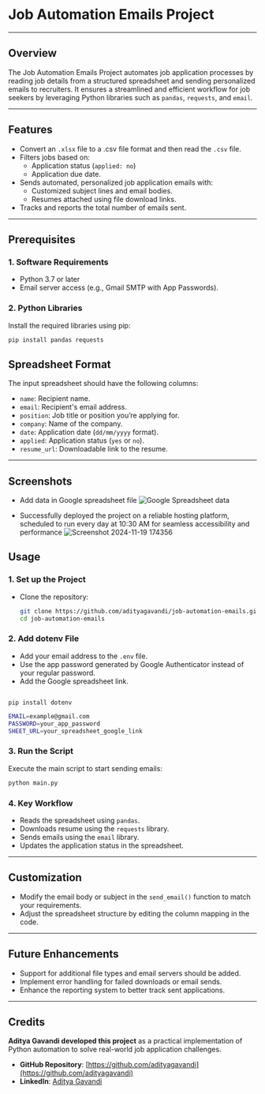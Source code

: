 # Job Automation Emails Project

---

## **Overview**
The Job Automation Emails Project automates job application processes by reading job details from a structured spreadsheet and sending personalized emails to recruiters. It ensures a streamlined and efficient workflow for job seekers by leveraging Python libraries such as `pandas`, `requests`, and `email`.

---

## **Features**
- Convert an `.xlsx` file to a .csv file format and then read the `.csv` file.
- Filters jobs based on:
  - Application status (`applied: no`)
  - Application due date.
- Sends automated, personalized job application emails with:
  - Customized subject lines and email bodies.
  - Resumes attached using file download links.
- Tracks and reports the total number of emails sent.

---

## **Prerequisites**
### 1. **Software Requirements**
- Python 3.7 or later
- Email server access (e.g., Gmail SMTP with App Passwords).

### 2. **Python Libraries**
Install the required libraries using pip:
```bash
pip install pandas requests
```

## **Spreadsheet Format**
The input spreadsheet should have the following columns:
- `name`: Recipient name.
- `email`: Recipient's email address.
- `position`: Job title or position you’re applying for.
- `company`: Name of the company.
- `date`: Application date (`dd/mm/yyyy` format).
- `applied`: Application status (`yes` or `no`).
- `resume_url`: Downloadable link to the resume.

---
## **Screenshots**
- Add data in Google spreadsheet file
![Google Spreadsheet data](https://github.com/user-attachments/assets/411b04c8-9549-494e-93fc-7be2438f85b2)

- Successfully deployed the project on a reliable hosting platform, scheduled to run every day at 10:30 AM for seamless accessibility and performance
  ![Screenshot 2024-11-19 174356](https://github.com/user-attachments/assets/72af88e0-25f2-4719-bf1d-384fef007be0)
  

## **Usage**

### 1. **Set up the Project**
- Clone the repository:
  ```bash
  git clone https://github.com/adityagavandi/job-automation-emails.git
  cd job-automation-emails 
  ```
### **2. Add dotenv File**
- Add your email address to the `.env` file.
- Use the app password generated by Google Authenticator instead of your regular password.
- Add the Google spreadsheet link.
```bash![Screenshot 2024-11-19 130436](https://github.com/user-attachments/assets/e132e5a3-95cf-41ad-aeff-b37eb9cda5d4)

pip install dotenv
```
```bash
EMAIL=example@gmail.com
PASSWORD=your_app_password
SHEET_URL=your_spreadsheet_google_link

```

### 3. **Run the Script**
Execute the main script to start sending emails:
```bash
python main.py
```

### 4. **Key Workflow**
- Reads the spreadsheet using `pandas`.
- Downloads resume using the `requests` library.
- Sends emails using the `email` library.
- Updates the application status in the spreadsheet.

---

## **Customization**
- Modify the email body or subject in the `send_email()` function to match your requirements.
- Adjust the spreadsheet structure by editing the column mapping in the code.

---

## **Future Enhancements**
- Support for additional file types and email servers should be added.
- Implement error handling for failed downloads or email sends.
- Enhance the reporting system to better track sent applications.

---

## **Credits**
**Aditya Gavandi developed this project** as a practical implementation of Python automation to solve real-world job application challenges.

- **GitHub Repository**: [https://github.com/adityagavandi](https://github.com/adityagavandi)  
- **LinkedIn**: [Aditya Gavandi](https://www.linkedin.com/in/adityagavandi)
